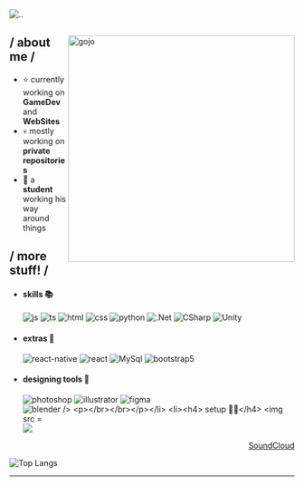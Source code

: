 <img src = "http://ForTheBadge.com/images/badges/built-with-swag.svg" alt = ".." />
<div>

<img align="right" width="400" alt="gojo" src="https://i.pinimg.com/videos/thumbnails/originals/e8/df/c3/e8dfc3dc2e3950ed14e4a9c6fa38d29f.0000000.jpg"/>

<h2> / about me /</h2>
  
- ⭐ currently working on **GameDev** and **WebSites**
- 💀 mostly working on **private repositories**
- 👾 a **student** working his way around things
  
<h2> / more stuff! / </h2>
  
- <h4> skills 📚</h4>
  <img src = "https://img.shields.io/badge/JavaScript-323330?style=for-the-badge&logo=javascript&logoColor=F7DF1E" alt = "js" />
  <img src = "https://img.shields.io/badge/TypeScript-007ACC?style=for-the-badge&logo=typescript&logoColor=white" alt = "ts" />
  <img src = "https://img.shields.io/badge/HTML5-E34F26?style=for-the-badge&logo=html5&logoColor=white" alt = "html" />
  <img src = "https://img.shields.io/badge/CSS3-1572B6?style=for-the-badge&logo=css3&logoColor=white" alt = "css" />
  <img src = "https://img.shields.io/badge/Python-3776AB?style=for-the-badge&logo=python&logoColor=white" alt = "python" />
  <img src = "https://img.shields.io/badge/.NET-5C2D91?style=for-the-badge&logo=.net&logoColor=white" alt = ".Net" />
  <img src = "https://img.shields.io/badge/C%23-239120?style=for-the-badge&logo=c-sharp&logoColor=white" alt = "CSharp" />
  <img src = "https://img.shields.io/badge/Unity-100000?style=for-the-badge&logo=unity&logoColor=white" alt = "Unity" />
  
  
- <h4> extras 🌟</h4>
  <img src = "https://img.shields.io/badge/react_native-%2320232a.svg?style=for-the-badge&logo=react&logoColor=%2361DAFB" alt = "react-native" />
  <img src = "https://img.shields.io/badge/React-20232A?style=for-the-badge&logo=react&logoColor=61DAFB" alt = "react" />
  <img src = "https://img.shields.io/badge/MySQL-00000F?style=for-the-badge&logo=mysql&logoColor=white" alt = "MySql" />
  <img src = "https://img.shields.io/badge/bootstrap-%23563D7C.svg?style=for-the-badge&logo=bootstrap&logoColor=white" alt = "bootstrap5" />
  
- <h4> designing tools 🎨</h4>
  <img src = "https://img.shields.io/badge/adobe%20photoshop-%2331A8FF.svg?style=for-the-badge&logo=adobe%20photoshop&logoColor=white" alt = "photoshop" />
  <img src = "https://img.shields.io/badge/adobe%20illustrator-%23FF9A00.svg?style=for-the-badge&logo=adobe%20illustrator&logoColor=white" alt = "illustrator" />
  <img src = "https://img.shields.io/badge/figma-%23F24E1E.svg?style=for-the-badge&logo=figma&logoColor=white" alt = "figma" />
  <img src = "https://img.shields.io/badge/blender-%23F5792A.svg?style=for-the-badge&logo=blender&logoColor=white" alt = "blender />
  
  </br></br>
- <h4> setup 👨‍💻</h4>
  <img src = "https://img.shields.io/badge/NVIDIA-GTX1070-76B900?style=for-the-badge&logo=nvidia&logoColor=white" />
  <img src = "https://img.shields.io/badge/Intel-Core_i7_9th-0071C5?style=for-the-badge&logo=intel&logoColor=white" />

  
<div align="right">
<a href="https://soundcloud.com/ik1gai">SoundCloud</a>
  </div>
  </div>

![Top Langs](https://github-readme-stats.vercel.app/api/top-langs/?username=SingKlayer&layout=compact&title_color=ffffff&icon_color=000000&bg_color=000000&text_color=FFFFFF)

------
